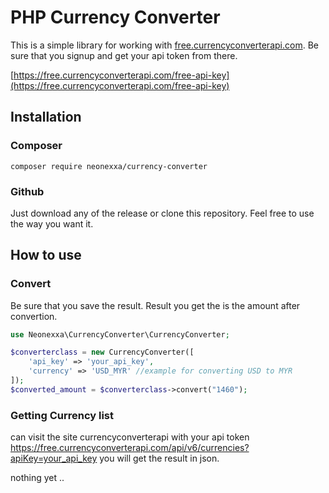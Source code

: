 # PHP Currency Converter

This is a simple library for working with [free.currencyconverterapi.com](https://free.currencyconverterapi.com). Be sure that you signup and get your api token from there.

[https://free.currencyconverterapi.com/free-api-key](https://free.currencyconverterapi.com/free-api-key) 

## Installation

### Composer

```composer require neonexxa/currency-converter```

### Github

Just download any of the release or clone this repository. Feel free to use the way you want it.

## How to use

### Convert

Be sure that you save the result. Result you get the is the amount after convertion.

```php
use Neonexxa\CurrencyConverter\CurrencyConverter;

$converterclass = new CurrencyConverter([
    'api_key' => 'your_api_key',
    'currency' => 'USD_MYR' //example for converting USD to MYR
]);
$converted_amount = $converterclass->convert("1460");

```
### Getting Currency list

can visit the site currencyconverterapi with your api token https://free.currencyconverterapi.com/api/v6/currencies?apiKey=your_api_key you will get the result in json.  

nothing yet ..
